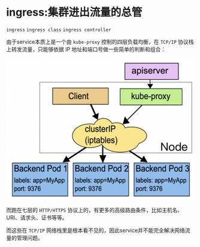 # ingress:集群进出流量的总管

`ingress`
`ingress class`
`ingress controller`

由于service本质上是一个由 `kube-proxy` 控制的四层负载均衡，在 `TCP/IP` 协议栈上转发流量，只能够依据 IP 地址和端口号做一些简单的判断和组合：

![](./img/service.webp)

而跑在七层的 `HTTP/HTTPS` 协议上的，有更多的高级路由条件，比如主机名、URI、请求头、证书等等。

而这些在 `TCP/IP` 网络栈里是根本看不见的，因此service并不能完全解决网络流量的管理问题。